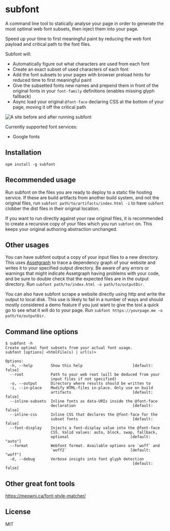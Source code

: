 subfont
=======

A command line tool to statically analyse your page in order to generate the most optimal web font subsets, then inject them into your page.

Speed up your time to first meaningful paint by reducing the web font payload and critical path to the font files.

Subfont will:
- Automatically figure out what characters are used from each font
- Create an exact subset of used characters of each font
- Add the font subsets to your pages with browser preload hints for reduced time to first meaningful paint
- Give the subsetted fonts new names and prepend them in front of the original fonts in your `font-family` definitions (enables missing glyph fallback)
- Async load your original `@font-face` declaring CSS at the bottom of your page, moving it off the critical path

![A site before and after running subfont](https://raw.githubusercontent.com/Munter/subfont/master/images/before-after.png)

Currently supported font services:
- Google fonts


Installation
-----

```
npm install -g subfont
```


Recommended usage
-----------------

Run subfont on the files you are ready to deploy to a static file hosting service. If these are build artifacts from another build system, and not the original files, run `subfont path/to/artifacts/index.html -i` to have `subfont` clobber the dist files in their original location.

If you want to run directly against your raw original files, it is recommended to create a recursive copy of your files which you run `subfont` on. This keeps your original authoring abstraction unchanged.


Other usages
------------

You can have subfont output a copy of your input files to a new directory. This uses [Assetgraph](https://github.com/assetgraph/assetgraph) to trace a dependency graph of your website and writes it to your specified output directory. Be aware of any errors or warnings that might indicate Assetgraph having problems with your code, and be sure to double check that the expected files are in the output directory. Run `subfont path/to/index.html -o path/to/outputDir`.


You can also have subfont scrape a website directly using http and write the output to local disk. This use is likely to fail in a number of ways and should mostly considered a demo feature if you just want to give the tool a quick go to see what it will do to your page. Run `subfont https://yourpage.me -o path/to/outputDir`.


Command line options
--------------------

```
$ subfont -h
Create optimal font subsets from your actual font usage.
subfont [options] <htmlFile(s) | url(s)>

Options:
  -h, --help        Show this help                      [default: false]
  --root            Path to your web root (will be deduced from your
                    input files if not specified)
  -o, --output      Directory where results should be written to
  -i, --in-place    Modify HTML-files in-place. Only use on build
                    artifacts                           [default: false]
  --inline-subsets  Inline fonts as data-URIs inside the @font-face
                    declaration                         [default: false]
  --inline-css      Inline CSS that declares the @font-face for the
                    subset fonts                        [default: false]
  --font-display    Injects a font-display value into the @font-face
                    CSS. Valid values: auto, block, swap, fallback,
                    optional                           [default: "auto"]
  --format          Webfont format. Available options are `woff` and
                    `woff2`                            [default: "woff"]
  -d, --debug       Verbose insigts into font glyph detection
                                                        [default: false]
```

Other great font tools
----------------------
https://meowni.ca/font-style-matcher/


License
-------

MIT
